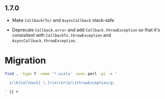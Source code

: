 ## 1.7.0

* Make `Callback(To)` and `AsyncCallback` stack-safe

* Deprecate `Callback.error` and add `Callback.throwException` so that it's consisitent with
  `CallbackTo.throwException` and `AsyncCallback.throwException`.


# Migration

```sh
find . -type f -name '*.scala' -exec perl -pi -e '

  s/\b(Callback[ \.]+)error\b/\1throwException/g;

' {} +
```
